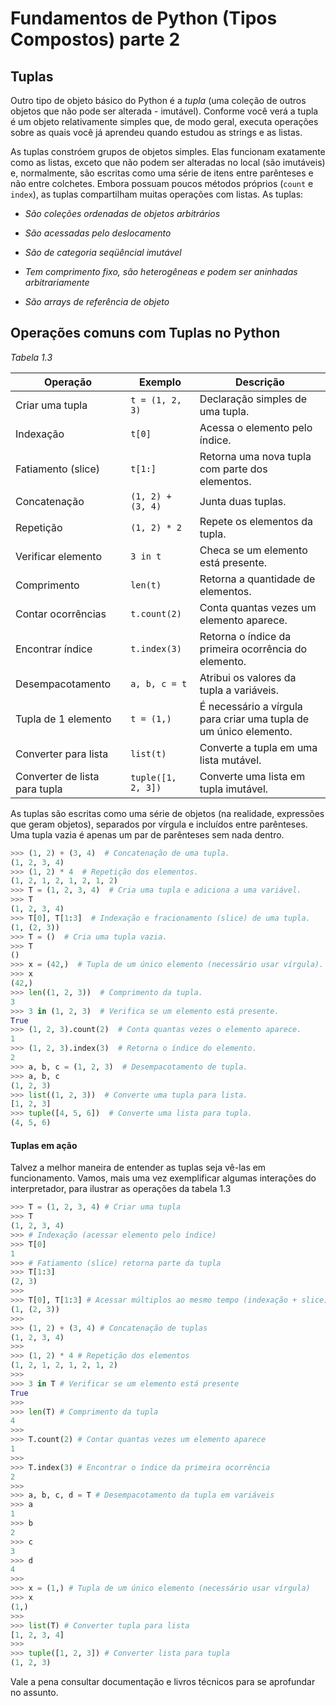 # Fundamentos de Python (Tipos Compostos) parte 2

## Tuplas

Outro tipo de objeto básico do Python é a *tupla* (uma coleção de outros objetos que não pode ser alterada - imutável). Conforme você verá a tupla é um objeto relativamente simples que, de modo geral, executa operações sobre as quais você já aprendeu quando estudou as strings e as listas.

As tuplas constróem grupos de objetos simples. Elas funcionam exatamente como as listas, exceto que não podem ser alteradas no local (são imutáveis) e, normalmente, são escritas como uma série de itens entre parênteses e não entre colchetes. Embora possuam poucos métodos próprios (`count` e `index`), as tuplas compartilham muitas operações com listas. As tuplas:

* *São coleções ordenadas de objetos arbitrários*

* *São acessadas pelo deslocamento*

* *São de categoria seqüêncial imutável*

* *Tem comprimento fixo, são heterogêneas e podem ser aninhadas arbitrariamente*

* *São arrays de referência de objeto*

## Operações comuns com Tuplas no Python

*Tabela 1.3*

| Operação                      | Exemplo            | Descrição                                                         |
| ----------------------------- | ------------------ | ----------------------------------------------------------------- |
| Criar uma tupla               | `t = (1, 2, 3)`    | Declaração simples de uma tupla.                                  |
| Indexação                     | `t[0]`             | Acessa o elemento pelo índice.                                    |
| Fatiamento (slice)            | `t[1:]`            | Retorna uma nova tupla com parte dos elementos.                   |
| Concatenação                  | `(1, 2) + (3, 4)`  | Junta duas tuplas.                                                |
| Repetição                     | `(1, 2) * 2`       | Repete os elementos da tupla.                                     |
| Verificar elemento            | `3 in t`           | Checa se um elemento está presente.                               |
| Comprimento                   | `len(t)`           | Retorna a quantidade de elementos.                                |
| Contar ocorrências            | `t.count(2)`       | Conta quantas vezes um elemento aparece.                          |
| Encontrar índice              | `t.index(3)`       | Retorna o índice da primeira ocorrência do elemento.              |
| Desempacotamento              | `a, b, c = t`      | Atribui os valores da tupla a variáveis.                          |
| Tupla de 1 elemento           | `t = (1,)`         | É necessário a vírgula para criar uma tupla de um único elemento. |
| Converter para lista          | `list(t)`          | Converte a tupla em uma lista mutável.                            |
| Converter de lista para tupla | `tuple([1, 2, 3])` | Converte uma lista em tupla imutável.                             |

As tuplas são escritas como uma série de objetos (na realidade, expressões que geram objetos), separados por vírgula e incluídos entre parênteses. Uma tupla vazia é apenas um par de parênteses sem nada dentro.

```python
>>> (1, 2) + (3, 4)  # Concatenação de uma tupla.
(1, 2, 3, 4)
>>> (1, 2) * 4  # Repetição dos elementos.
(1, 2, 1, 2, 1, 2, 1, 2)
>>> T = (1, 2, 3, 4)  # Cria uma tupla e adiciona a uma variável.
>>> T
(1, 2, 3, 4)
>>> T[0], T[1:3]  # Indexação e fracionamento (slice) de uma tupla.
(1, (2, 3))
>>> T = ()  # Cria uma tupla vazia.
>>> T
()
>>> x = (42,)  # Tupla de um único elemento (necessário usar vírgula).
>>> x
(42,)
>>> len((1, 2, 3))  # Comprimento da tupla.
3
>>> 3 in (1, 2, 3)  # Verifica se um elemento está presente.
True
>>> (1, 2, 3).count(2)  # Conta quantas vezes o elemento aparece.
1
>>> (1, 2, 3).index(3)  # Retorna o índice do elemento.
2
>>> a, b, c = (1, 2, 3)  # Desempacotamento de tupla.
>>> a, b, c
(1, 2, 3)
>>> list((1, 2, 3))  # Converte uma tupla para lista.
[1, 2, 3]
>>> tuple([4, 5, 6])  # Converte uma lista para tupla.
(4, 5, 6)
```

#### Tuplas em ação

Talvez a melhor maneira de entender as tuplas seja vê-las em funcionamento. Vamos, mais uma vez exemplificar algumas interações do interpretador, para ilustrar as operações da tabela 1.3

```python
>>> T = (1, 2, 3, 4) # Criar uma tupla
>>> T
(1, 2, 3, 4)
>>> # Indexação (acessar elemento pelo índice)
>>> T[0]
1
>>> # Fatiamento (slice) retorna parte da tupla
>>> T[1:3]
(2, 3)
>>> 
>>> T[0], T[1:3] # Acessar múltiplos ao mesmo tempo (indexação + slice)
(1, (2, 3))
>>> 
>>> (1, 2) + (3, 4) # Concatenação de tuplas
(1, 2, 3, 4)
>>> 
>>> (1, 2) * 4 # Repetição dos elementos
(1, 2, 1, 2, 1, 2, 1, 2)
>>> 
>>> 3 in T # Verificar se um elemento está presente
True
>>> 
>>> len(T) # Comprimento da tupla
4
>>> 
>>> T.count(2) # Contar quantas vezes um elemento aparece
1
>>> 
>>> T.index(3) # Encontrar o índice da primeira ocorrência
2
>>> 
>>> a, b, c, d = T # Desempacotamento da tupla em variáveis
>>> a
1
>>> b
2
>>> c
3
>>> d
4
>>> 
>>> x = (1,) # Tupla de um único elemento (necessário usar vírgula)
>>> x
(1,)
>>> 
>>> list(T) # Converter tupla para lista
[1, 2, 3, 4]
>>> 
>>> tuple([1, 2, 3]) # Converter lista para tupla
(1, 2, 3)
```

Vale a pena consultar documentação e livros técnicos para se aprofundar no assunto.

